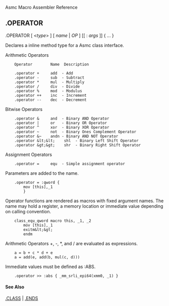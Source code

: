 Asmc Macro Assembler Reference

## .OPERATOR

.OPERATOR [ &lt;_type_&gt; ] [ _name_ | _OP_ ] [[ : _args_ ]] { ... }

Declares a inline method type for a Asmc class interface.

Arithmetic Operators

```
    Operator        Name  Description

    .operator +     add  - Add
    .operator -     sub  - Subtract
    .operator *     mul  - Multiply
    .operator /     div  - Divide
    .operator %     mod  - Modulus
    .operator ++    inc  - Increment
    .operator --    dec  - Decrement
```

Bitwise Operators

```
    .operator &     and  - Binary AND Operator
    .operator |     or   - Binary OR Operator
    .operator ^     xor  - Binary XOR Operator
    .operator ~     not  - Binary Ones Complement Operator
    .operator &~    andn - Binary AND NOT Operator
    .operator &lt;&lt;    shl  - Binary Left Shift Operator
    .operator &gt;&gt;    shr  - Binary Right Shift Operator
```

Assignment Operators

```
    .operator =     equ  - Simple assignment operator
```

Parameters are added to the name.

```
    .operator = :qword {
        mov [this],_1
        }
```

Operator functions are rendered as macros with fixed argument names. The name may hold a register, a memory location or immediate value depending on calling convention.

```
    class_equ_qword macro this, _1, _2
        mov [this],_1
        exitm&lt;&gt;
        endm
```

Arithmetic Operators +, -, *, and / are evaluated as expressions.

```
    a = b + c * d + e
    a = add(e, add(b, mul(c, d)))
```

Immediate values must be defined as :ABS.

```
    .operator >> :abs { _mm_srli_epi64(xmm0, _1) }
```

#### See Also

[.CLASS](dot-class.md) | [.ENDS](dot-ends.md)
